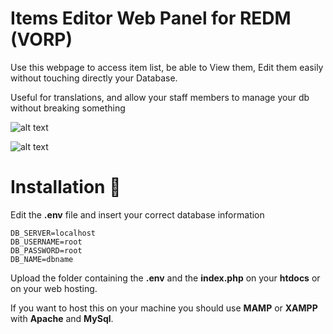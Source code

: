 
# Items Editor Web Panel for REDM (VORP)

Use this webpage to access item list, be able to View them, Edit them easily without touching directly your Database.

Useful for translations, and allow your staff members to manage your db without breaking something

![alt text](https://i.imgur.com/ceM1PeR.png)

![alt text](https://i.imgur.com/nAIciA3.png)

# Installation 📖

Edit the **.env** file and insert your correct database information

```
DB_SERVER=localhost
DB_USERNAME=root
DB_PASSWORD=root
DB_NAME=dbname
```

Upload the folder containing the **.env** and the **index.php** on your **htdocs** or on your web hosting.

If you want to host this on your machine you should use **MAMP** or **XAMPP** with **Apache** and  **MySql**.
